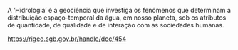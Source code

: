 A ‘Hidrologia’ é a geociência que investiga os fenômenos que determinam a distribuição espaço-temporal da água, em nosso planeta, sob os atributos de quantidade, de qualidade e de interação com as sociedades humanas.

https://rigeo.sgb.gov.br/handle/doc/454